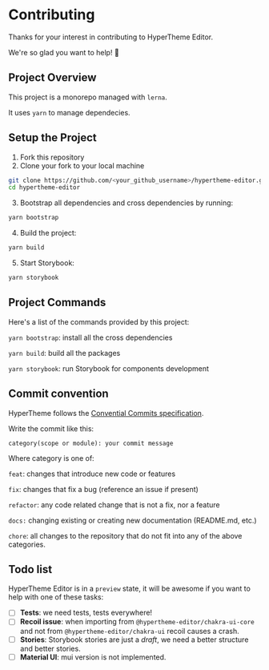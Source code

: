 # Contributing

Thanks for your interest in contributing to HyperTheme Editor.

We're so glad you want to help! 💖

## Project Overview

This project is a monorepo managed with `lerna`.

It uses `yarn` to manage dependecies.

## Setup the Project

1. Fork this repository
2. Clone your fork to your local machine

```bash
git clone https://github.com/<your_github_username>/hypertheme-editor.git
cd hypertheme-editor
```

3. Bootstrap all dependencies and cross dependencies by running:

```bash
yarn bootstrap
```

4. Build the project:

```bash
yarn build
```

5. Start Storybook:

```bash
yarn storybook
```

## Project Commands

Here's a list of the commands provided by this project:

`yarn bootstrap`: install all the cross dependencies

`yarn build`: build all the packages

`yarn storybook`: run Storybook for components development

## Commit convention

HyperTheme follows the [Convential Commits specification](https://www.conventionalcommits.org/).

Write the commit like this:

```
category(scope or module): your commit message
```

Where category is one of:

`feat`: changes that introduce new code or features

`fix`: changes that fix a bug (reference an issue if present)

`refactor`: any code related change that is not a fix, nor a feature

`docs:` changing existing or creating new documentation (README.md, etc.)

`chore`: all changes to the repository that do not fit into any of the above categories.

## Todo list

HyperTheme Editor is in a `preview` state, it will be awesome if you want to help with one of these tasks:

- [ ] **Tests**: we need tests, tests everywhere!
- [ ] **Recoil issue**: when importing from `@hypertheme-editor/chakra-ui-core` and not from `@hypertheme-editor/chakra-ui` recoil causes a crash.
- [ ] **Stories**: Storybook stories are just a _draft_, we need a better structure and better stories.
- [ ] **Material UI**: mui version is not implemented.